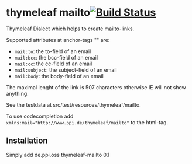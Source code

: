 # thymeleaf mailto[![Build Status](https://travis-ci.org/ppi-ag/thymeleaf-mailto.svg?branch=master)](https://travis-ci.org/ppi-ag/thymeleaf-mailto)

Thymeleaf Dialect which helps to create mailto-links.

Supported attributes at anchor-tags "<a>" are:

- `mail:to`: the to-field of an email
- `mail:bcc`: the bcc-field of an email
- `mail:cc`: the cc-field of an email
- `mail:subject`: the subject-field of an email
- `mail:body`: the body-field of an email

The maximal lenght of the link is 507 characters otherwise IE will not show anything.

See the testdata at src/test/resources/thymeleaf/mailto.

To use codecompletion add `xmlns:mail="http://www.ppi.de/thymeleaf/mailto"` to the html-tag.

## Installation
Simply add
    <dependency>
        <groupId>de.ppi.oss</groupId>
        <artifactId>thymeleaf-mailto</artifactId>
        <version>0.1</version>
    </dependency>
